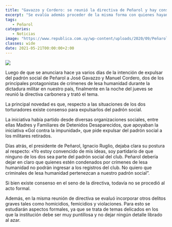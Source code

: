 ```yaml
---
title: "Gavazzo y Cordero: se reunió la directiva de Peñarol y hay consenso para expulsarlos del padrón social"
excerpt: "Se evalúa además proceder de la misma forma con quienes hayan cometido asesinatos, femicidios y violaciones, para lo cual se realizará un análisis cuidadoso en la parte jurídica."
tags:
   - Peñarol
categories:
   - Noticias
image: "https://www.republica.com.uy/wp-content/uploads/2020/09/Peñarol-2.jpg"
classes: wide
date: 2021-05-21T00:00:00+2:00
---
```



<img src="https://www.republica.com.uy/wp-content/uploads/2020/09/Peñarol-2.jpg">


Luego de que se anunciara hace ya varios días de la intención de expulsar del padrón social de Peñarol a José Gavazzo y Manuel Cordero, dos de los principales protagonistas de crímenes de lesa humanidad durante la dictadura militar en nuestro país, finalmente en la noche del jueves se reunió la directiva carbonera y trató el tema.


La principal novedad es que, respecto a las situaciones de los dos torturadores existe consenso para expulsarlos del padrón social.


La iniciativa había partido desde diversas organizaciones sociales, entre ellas Madres y Familiares de Detenidos Desaparecidos, que apoyaban la iniciativa «Gol contra la impunidad», que pide expulsar del padrón social a los militares retirados.


Días atrás, el presidente de Peñarol, Ignacio Ruglio, dejaba clara su postura al respecto: «Yo estoy convencido de mis ideas, soy partidario de que ninguno de los dos sea parte del padrón social del club. Peñarol debería dejar en claro que quienes estén condenados por crímenes de lesa humanidad no podrán ingresar a los registros del club. No quiero que criminales de lesa humanidad pertenezcan a nuestro padrón social”.


Si bien existe consenso en el seno de la directiva, todavía no se procedió al acto formal.


Además, en la misma reunión de directiva se evaluó incorporar otros delitos graves tales como homicidios, femicidios y violaciones. Para esto se estudiarán aspectos formales, ya que se trata de temas delicados en los que la institución debe ser muy puntillosa y no dejar ningún detalle librado al azar.



